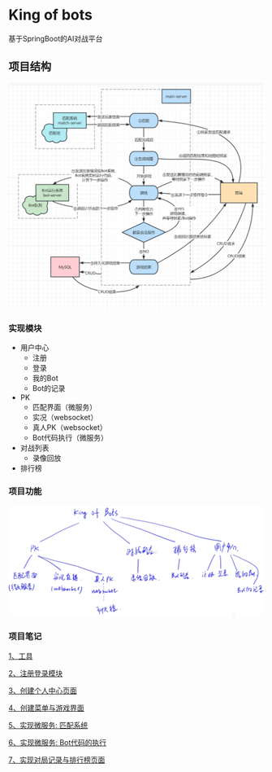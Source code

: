 # King of bots
基于SpringBoot的AI对战平台
## 项目结构
![1cf35c2a75f2cab2f9e64d797e9ddcbf](./assets/1cf35c2a75f2cab2f9e64d797e9ddcbf.jpg)
### 实现模块
* 用户中心
  * 注册
  * 登录
  * 我的Bot
  * Bot的记录
* PK
  * 匹配界面（微服务）
  * 实况（websocket）
  * 真人PK（websocket）
  * Bot代码执行（微服务）
* 对战列表
  * 录像回放
* 排行榜
### 项目功能
![image-20220707230920451](./assets/image-20220707230920451.png)
### 项目笔记
[1、工具](笔记/工具.md)

[2、注册登录模块](笔记/注册登录模块.md)

[3、创建个人中心页面](笔记/创建个人中心页面.md)

[4、创建菜单与游戏界面](笔记/创建菜单与游戏界面.md)

[5、实现微服务: 匹配系统](笔记/实现微服务：匹配系统.md)

[6、实现微服务: Bot代码的执行](笔记/实现微服务：Bot代码的执行.md)

[7、实现对局记录与排行榜页面](笔记/实现对局记录与排行榜页面.md)
